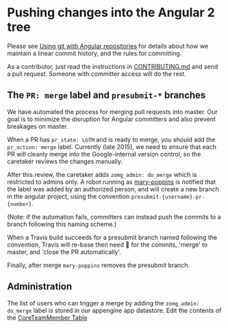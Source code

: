 # Pushing changes into the Angular 2 tree

Please see [Using git with Angular repositories](https://docs.google.com/document/d/1h8nijFSaa1jG_UE8v4WP7glh5qOUXnYtAtJh_gwOQHI/edit)
for details about how we maintain a linear commit history, and the rules for committing.

As a contributor, just read the instructions in [CONTRIBUTING.md](CONTRIBUTING.md) and send a pull request.
Someone with committer access will do the rest.

## The `PR: merge` label and `presubmit-*` branches

We have automated the process for merging pull requests into master. Our goal is to minimize the disruption for
Angular committers and also prevent breakages on master.

When a PR has `pr_state: LGTM` and is ready to merge, you should add the `pr_action: merge` label.
Currently (late 2015), we need to ensure that each PR will cleanly merge into the Google-internal version control,
so the caretaker reviews the changes manually.

After this review, the caretaker adds `zomg_admin: do_merge` which is restricted to admins only. 
A robot running as [mary-poppins](https://github.com/mary-poppins)
is notified that the label was added by an authorized person,
and will create a new branch in the angular project, using the convention `presubmit-{username}-pr-{number}`.

(Note: if the automation fails, committers can instead push the commits to a branch following this naming scheme.)

When a Travis build succeeds for a presubmit branch named following the convention,
Travis will re-base then need :key: for the commits, 'merge' to master, and 'close the PR automatically'.

Finally, after merge `mary-poppins` removes the presubmit branch.

## Administration

The list of users who can trigger a merge by adding the `zomg_admin: do_merge` label is stored in our appengine app datastore.
Edit the contents of the [CoreTeamMember Table](
https://console.developers.google.com/project/angular2-automation/datastore/query?queryType=KindQuery&namespace=&kind=CoreTeamMember)

